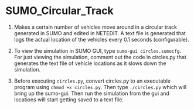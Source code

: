 # SUMO_Circular_Track

1. Makes a certain number of vehicles move around in a circular track generated in SUMO and edited in NETEDIT. A text file is generated that logs the actual location of the vehicles every 0.1 seconds (configurable).

2. To view the simulation in SUMO GUI, type `sumo-gui circles.sumocfg`. For just viewing the simulation, comment out the code in circles.py that generates the text file of vehicle locations as it slows down the simulation.

3. Before executing `circles.py`, convert circles.py to an executable program using `chmod +x circles.py`. Then type `./circles.py` which will bring up the sumo-gui. Then run the simulation from the gui and locations will start getting saved to a text file.
